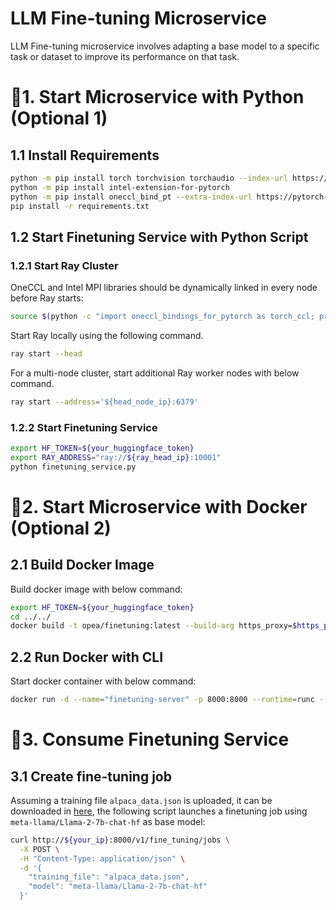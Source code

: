 # LLM Fine-tuning Microservice

LLM Fine-tuning microservice involves adapting a base model to a specific task or dataset to improve its performance on that task.

# 🚀1. Start Microservice with Python (Optional 1)

## 1.1 Install Requirements

```bash
python -m pip install torch torchvision torchaudio --index-url https://download.pytorch.org/whl/cpu
python -m pip install intel-extension-for-pytorch
python -m pip install oneccl_bind_pt --extra-index-url https://pytorch-extension.intel.com/release-whl/stable/cpu/us/
pip install -r requirements.txt
```

## 1.2 Start Finetuning Service with Python Script

### 1.2.1 Start Ray Cluster

OneCCL and Intel MPI libraries should be dynamically linked in every node before Ray starts:

```bash
source $(python -c "import oneccl_bindings_for_pytorch as torch_ccl; print(torch_ccl.cwd)")/env/setvars.sh
```

Start Ray locally using the following command.

```bash
ray start --head
```

For a multi-node cluster, start additional Ray worker nodes with below command.

```bash
ray start --address='${head_node_ip}:6379'
```

### 1.2.2 Start Finetuning Service

```bash
export HF_TOKEN=${your_huggingface_token}
export RAY_ADDRESS="ray://${ray_head_ip}:10001"
python finetuning_service.py
```

# 🚀2. Start Microservice with Docker (Optional 2)

## 2.1 Build Docker Image

Build docker image with below command:

```bash
export HF_TOKEN=${your_huggingface_token}
cd ../../
docker build -t opea/finetuning:latest --build-arg https_proxy=$https_proxy --build-arg http_proxy=$http_proxy --build-arg HF_TOKEN=$HF_TOKEN -f comps/finetuning/docker/Dockerfile_cpu .
```

## 2.2 Run Docker with CLI

Start docker container with below command:

```bash
docker run -d --name="finetuning-server" -p 8000:8000 --runtime=runc --ipc=host -e http_proxy=$http_proxy -e https_proxy=$https_proxy opea/finetuning:latest
```

# 🚀3. Consume Finetuning Service

## 3.1 Create fine-tuning job

Assuming a training file `alpaca_data.json` is uploaded, it can be downloaded in [here](https://github.com/tatsu-lab/stanford_alpaca/blob/main/alpaca_data.json), the following script launches a finetuning job using `meta-llama/Llama-2-7b-chat-hf` as base model:

```bash
curl http://${your_ip}:8000/v1/fine_tuning/jobs \
  -X POST \
  -H "Content-Type: application/json" \
  -d '{
    "training_file": "alpaca_data.json",
    "model": "meta-llama/Llama-2-7b-chat-hf"
  }'
```

